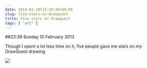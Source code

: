 ```yaml
---
date: 2013-02-10T23:39:38+09:00
slug: five-stars-on-drawquest
title: Five stars on drawquest
tags: [ "art" ]
---
```


##23:39 Sunday 10 February 2013

Though I spent a lot less time on it, five people gave me stars on my DrawQuest drawing

[![](http://i.drawquestugc.com/ugc/original/c3374e8b66f80cf5599f57320b29cc5c2421c48c.png)](http://drawquest.com/p/7sts)
